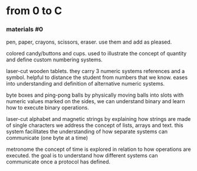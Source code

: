 # from 0 to C
###  materials #0  

pen, paper, crayons, scissors, eraser.
use them and add as pleased.
 
colored candy/buttons and cups.
used to illustrate the concept of quantity and define custom numbering systems.
 
laser-cut wooden tablets.
they carry 3 numeric systems references and a symbol. helpful to distance the student from numbers that we know.
eases into understanding and definition of alternative numeric systems.
 
byte boxes and ping-pong balls
by physically moving balls into slots with numeric values marked on the sides, we can understand binary and learn how to execute binary operations.
 
laser-cut alphabet and magnetic strings
by explaining how strings are made of single characters we address the concept of lists, arrays and text. this system facilitates the understanding of how separate systems can communicate (one byte at a time)
 
metronome
the concept of time is explored in relation to how operations are executed.
the goal is to understand how different systems can communicate once a protocol has defined.